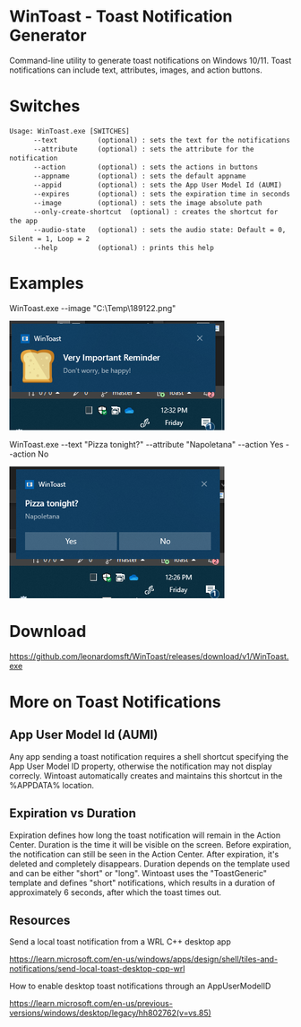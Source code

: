 # WinToast - Toast Notification Generator

Command-line utility to generate toast notifications on Windows 10/11. Toast notifications can include text, attributes, images, and action buttons.

# Switches
```
Usage: WinToast.exe [SWITCHES]
      --text          (optional) : sets the text for the notifications
      --attribute     (optional) : sets the attribute for the notification
      --action        (optional) : sets the actions in buttons
      --appname       (optional) : sets the default appname
      --appid         (optional) : sets the App User Model Id (AUMI)
      --expires       (optional) : sets the expiration time in seconds
      --image         (optional) : sets the image absolute path
      --only-create-shortcut  (optional) : creates the shortcut for the app
      --audio-state   (optional) : sets the audio state: Default = 0, Silent = 1, Loop = 2
      --help          (optional) : prints this help
```

# Examples

WinToast.exe --image "C:\Temp\189122.png"

![Alt text](screenshots/image3.png)

WinToast.exe --text "Pizza tonight?" --attribute "Napoletana" --action Yes --action No

![Alt text](screenshots/image1.png)


# Download

https://github.com/leonardomsft/WinToast/releases/download/v1/WinToast.exe

# More on Toast Notifications

## App User Model Id (AUMI)
Any app sending a toast notification requires a shell shortcut specifying the App User Model ID property, otherwise the notification may not display correcly. Wintoast automatically creates and maintains this shortcut in the %APPDATA% location.
  
## Expiration vs Duration
Expiration defines how long the toast notification will remain in the Action Center. Duration is the time it will be visible on the screen.
Before expiration, the notification can still be seen in the Action Center. After expiration, it's deleted and completely disappears.
Duration depends on the template used and can be either "short" or "long". Wintoast uses the "ToastGeneric" template and defines "short" notifications, which results in a duration of approximately 6 seconds, after which the toast times out.

## Resources

Send a local toast notification from a WRL C++ desktop app

  https://learn.microsoft.com/en-us/windows/apps/design/shell/tiles-and-notifications/send-local-toast-desktop-cpp-wrl


How to enable desktop toast notifications through an AppUserModelID

https://learn.microsoft.com/en-us/previous-versions/windows/desktop/legacy/hh802762(v=vs.85)

